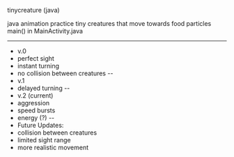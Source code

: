 tinycreature (java)

java animation practice
tiny creatures that move towards food particles
main() in MainActivity.java

-------
* v.0
* perfect sight
* instant turning
* no collision between creatures
--
* v.1
* delayed turning
--
* v.2 (current)
* aggression
* speed bursts
* energy (?)
--
* Future Updates:
* collision between creatures
* limited sight range
* more realistic movement